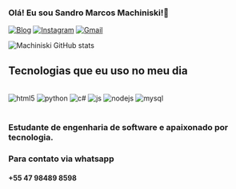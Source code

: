 
### Olá! Eu sou Sandro Marcos Machiniski!👋

[![Blog](https://img.shields.io/website-up-down-green-red/http/monip.org.svg)](http://sujeitoprogramador.com)
[![Instagram](https://img.shields.io/badge/Instagram-E4405F?style=for-the-badge&logo=instagram&logoColor=white)](https://www.instagram.com/sandromachiniski/)
[![Gmail](https://img.shields.io/badge/Gmail-D14836?style=for-the-badge&logo=gmail&logoColor=white)](sandroms92art@gmail.com)

![Machiniski GitHub stats](https://github-readme-stats.vercel.app/api?username=SandroMachiniski&show_icons=true&theme=onedark)

## Tecnologias que eu uso no meu dia
<div style="display: inline_block"><br/>
    <img aling="center" alt="html5" src="https://img.shields.io/badge/HTML-239120?style=for-the-badge&logo=html5&logoColor=white" />
     <img aling="center" alt="python" src="https://img.shields.io/badge/Python-14354C?style=for-the-badge&logo=python&logoColor=white" />
      <img aling="center" alt="c#" src="https://img.shields.io/badge/C%23-239120?style=for-the-badge&logo=c-sharp&logoColor=white" />
       <img aling="center" alt="js" src="https://img.shields.io/badge/JavaScript-F7DF1E?style=for-the-badge&logo=javascript&logoColor=black" />
       <img aling="center" alt="nodejs" src="https://img.shields.io/badge/Node.js-43853D?style=for-the-badge&logo=node.js&logoColor=white" />
       <img aling="center" alt="mysql" src="https://img.shields.io/badge/MySQL-00000F?style=for-the-badge&logo=mysql&logoColor=white" />

</div><br/>

### Estudante de engenharia de software e apaixonado por tecnologia. 

### Para contato via whatsapp 
#### +55 47 98489 8598 


